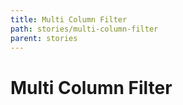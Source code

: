 ```yaml
---
title: Multi Column Filter
path: stories/multi-column-filter
parent: stories
---
```

# Multi Column Filter

<div pbl-example-view="pbl-multi-column-filter-example"></div>
